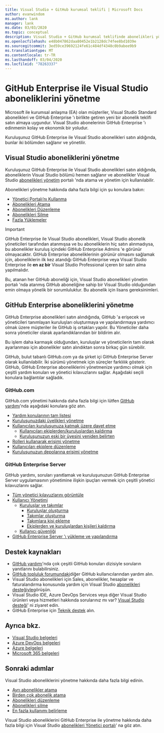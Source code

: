 ```yaml
---
title: Visual Studio + GitHub kurumsal teklifi | Microsoft Docs
author: evanwindom
ms.author: lank
manager: lank
ms.date: 03/03/2020
ms.topic: conceptual
description: Visual Studio + GitHub kurumsal teklifinde abonelikleri yönetme
ms.openlocfilehash: e48b047862daa80452e1b2128dc74fee8bd1039e
ms.sourcegitcommit: 3ed59ce39692124fe61c484df4348c0b9abee9b9
ms.translationtype: MT
ms.contentlocale: tr-TR
ms.lasthandoff: 03/04/2020
ms.locfileid: "78263337"
---
```

# <a name="manage-visual-studio-subscriptions-with-github-enterprise"></a>GitHub Enterprise ile Visual Studio aboneliklerini yönetme
Microsoft ile kurumsal anlaşma (EA) olan müşteriler, Visual Studio Standard abonelikleri ve GitHub Enterprise 'ı birlikte getiren yeni bir abonelik teklifi satın almaya uygundur. Visual Studio abonelerinin GitHub Enterprise 'ı edinmenin kolay ve ekonomik bir yoludur. 

Kuruluşunuz GitHub Enterprise ile Visual Studio abonelikleri satın aldığında, bunlar iki bölümden sağlanır ve yönetilir.

## <a name="manage-visual-studio-subscriptions"></a>Visual Studio aboneliklerini yönetme
Kuruluşunuz GitHub Enterprise ile Visual Studio abonelikleri satın aldığında, aboneliklerin Visual Studio bölümü hemen sağlanır ve abonelikler Visual Studio [abonelikleri yönetim](https://manage.visualstudio.com) portalı 'nda atama ve yönetim için kullanılabilir. 

Abonelikleri yönetme hakkında daha fazla bilgi için şu konulara bakın:
- [Yönetici Portalı’nı Kullanma](using-admin-portal.md)
- [Abonelikleri Atama](assign-license.md)
- [Abonelikleri Düzenleme](edit-license.md)
- [Abonelikleri Silme](delete-license.md)
- [Fazla Yüklemeler](handle-overclaimed-license.md)

> [!Important]
> GitHub Enterprise ile Visual Studio abonelikleri, Visual Studio abonelik yöneticileri tarafından atanmışsa ve bu aboneliklerin hiç satın alınmadıysa, bu abonelikler kuruluş içindeki GitHub Enterprise Admins 'e görünür olmayacaktır. GitHub Enterprise aboneliklerinin görünür olmasını sağlamak için, aboneliklerin ilk kez atandığı GitHub Enterprise veya Visual Studio Enterprise ile **en az bir** Visual Studio Professional içeren bir satın alma yapılmalıdır.  
>
> Bu, atanan her GitHub aboneliği için, Visual Studio abonelikleri yönetim portalı 'nda atanmış GitHub aboneliğine sahip bir Visual Studio olduğundan emin olmaya yönelik bir sorumluluktur. Bu abonelik için lisans gereksinimleri.

## <a name="manage-github-enterprise-subscriptions"></a>GitHub Enterprise aboneliklerini yönetme
GitHub Enterprise abonelikleri satın alındığında, GitHub 'a erişecek ve yöneticileri tanımlayan kuruluşları oluşturmaya ve yapılandırmaya yardımcı olmak üzere müşteriler ile GitHub iş ortakları yapılır.  Bu Yöneticiler daha sonra yöneticiler olarak ayarlandıklarından bir bildirim alır.  

Bu işlem daha karmaşık olduğundan, kuruluşlar ve yöneticilerin tam olarak ayarlanması için abonelikler satın alındıktan sonra birkaç gün sürebilir.

GitHub, bulut tabanlı GitHub.com ya da şirket içi GitHub Enterprise Server olarak kullanılabilir.  İki sürümü yönetmek için süreçler farklılık gösterir.  GitHub, GitHub Enterprise aboneliklerini yönetmenize yardımcı olmak için çeşitli yardım konuları ve yönetici kılavuzlarını sağlar.  Aşağıdaki seçili konulara bağlantılar sağladık.  

### <a name="githubcom"></a>GitHub.com 
GitHub.com yönetimi hakkında daha fazla bilgi için lütfen [GitHub yardımı](https://help.github.com/en)'nda aşağıdaki konulara göz atın.
+ [Yardım konularının tam listesi](https://help.github.com/en)
+ [Kuruluşunuzdaki üyelikleri yönetme](https://help.github.com/en/articles/managing-membership-in-your-organization)
+ [Kullanıcıları kuruluşunuza katmak üzere davet etme](https://help.github.com/en/articles/inviting-users-to-join-your-organization)
    - [Kullanıcıları ekiplerden/kuruluşlardan kaldırma](https://help.github.com/en/articles/removing-a-member-from-your-organization)
    - [Kuruluşunuzun eski bir üyesini yeniden belirten](https://help.github.com/en/articles/reinstating-a-former-member-of-your-organization)
+ [Rolleri kullanarak erişimi yönetme](https://help.github.com/en/articles/managing-peoples-access-to-your-organization-with-roles)
+ [Kullanıcıları ekiplere düzenleme](https://help.github.com/en/articles/organizing-members-into-teams)
+ [Kuruluşunuzun depolarına erişimi yönetme](https://help.github.com/en/articles/managing-access-to-your-organizations-repositories)

### <a name="github-enterprise-server"></a>GitHub Enterprise Server
GitHub yardımı, soruları yanıtlamak ve kuruluşunuzun GitHub Enterprise Server uygulamasının yönetimine ilişkin ipuçları vermek için çeşitli yönetici kılavuzlarını sağlar.

+ [Tüm yönetici kılavuzlarını görüntüle](https://help.github.com/en/enterprise/2.16/admin)
+ [Kullanıcı Yönetimi](https://help.github.com/en/enterprise/2.16/admin/user-management)
    - [Kuruluşlar ve takımlar](https://help.github.com/en/enterprise/2.16/admin/user-management/organizations-and-teams)
        - [Kuruluşlar oluşturma](https://help.github.com/en/enterprise/2.16/admin/user-management/creating-organizations)
        - [Takımlar oluşturma](https://help.github.com/en/enterprise/2.16/admin/user-management/creating-teams)
        - [Takımlara kişi ekleme](https://help.github.com/en/enterprise/2.16/admin/user-management/adding-people-to-teams)
        - [Ekiplerden ve kuruluşlardan kişileri kaldırma](https://help.github.com/en/enterprise/2.16/admin/user-management/removing-users-from-teams-and-organizations)
    - [Kullanıcı güvenliği](https://help.github.com/en/enterprise/2.16/admin/user-management/user-security)
+ [GitHub Enterprise Server 'ı yükleme ve yapılandırma](https://help.github.com/en/enterprise/2.16/admin/installation)

## <a name="support-resources"></a>Destek kaynakları
- [GitHub yardımı](https://help.github.com/en)'nda çok çeşitli GitHub konuları dizisiyle soruların yanıtlarını bulabilirsiniz.
- [GitHub topluluk forumundaki](https://github.community/)diğer GitHub kullanıcılarından yardım alın.
- Visual Studio abonelikleri için Sales, abonelikler, hesaplar ve faturalandırma konusunda yardım için Visual Studio [abonelikleri desteğiyle](https://visualstudio.microsoft.com/subscriptions/support/)görüşün.
- Visual Studio IDE, Azure DevOps Services veya diğer Visual Studio ürünleri veya hizmetleri hakkında sorularınız mı var?  [Visual Studio desteği](https://visualstudio.microsoft.com/support/)' ni ziyaret edin.
- GitHub Enterprise için [Teknik destek](https://support.microsoft.com/en-us/supportforbusiness/productselection?sapId=b77fe80f-5417-80bd-4b2a-275cf0018c24) alın.   

## <a name="see-also"></a>Ayrıca bkz.
- [Visual Studio belgeleri](https://docs.microsoft.com/visualstudio/)
- [Azure DevOps belgeleri](https://docs.microsoft.com/azure/devops/)
- [Azure belgeleri](https://docs.microsoft.com/azure/)
- [Microsoft 365 belgeleri](https://docs.microsoft.com/microsoft-365/)

## <a name="next-steps"></a>Sonraki adımlar
Visual Studio aboneliklerini yönetme hakkında daha fazla bilgi edinin.
- [Ayrı abonelikler atama](assign-license.md)
- [Birden çok abonelik atama](assign-license-bulk.md)
- [Abonelikleri düzenleme](edit-license.md)
- [Abonelikleri silme](delete-license.md)
- [En fazla kullanımı belirleme](maximum-usage.md)

Visual Studio aboneliklerini GitHub Enterprise ile yönetme hakkında daha fazla bilgi için Visual Studio [abonelikleri Yönetici portalı](https://visualstudio.microsoft.com/subscriptions-administration/)' na göz atın.


